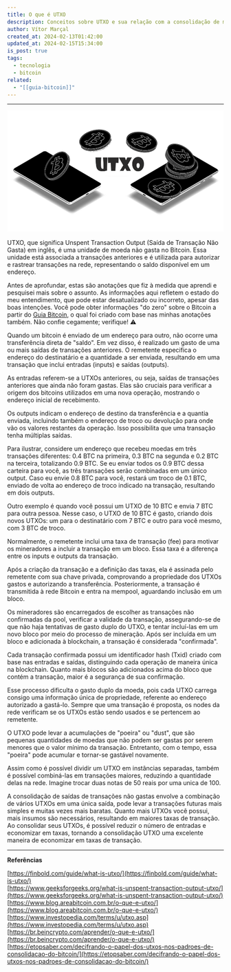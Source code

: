 ```yaml
---
title: O que é UTXO
description: Conceitos sobre UTXO e sua relação com a consolidação de moedas bitcoin
author: Vítor Marçal
created_at: 2024-02-13T01:42:00
updated_at: 2024-02-15T15:34:00
is_post: true
tags:
  - tecnologia
  - bitcoin
related:
  - "[[guia-bitcoin]]"
---
```

---
![o-que-e-utxo](img/o-que-e-utxo.png)

UTXO, que significa Unspent Transaction Output (Saída de Transação Não Gasta) em inglês, é uma unidade de moeda não gasta no Bitcoin. Essa unidade está associada a transações anteriores e é utilizada para autorizar e rastrear transações na rede, representando o saldo disponível em um endereço.

Antes de aprofundar, estas são anotações que fiz à medida que aprendi e pesquisei mais sobre o assunto. As informações aqui refletem o estado do meu entendimento, que pode estar desatualizado ou incorreto, apesar das boas intenções. Você pode obter informações "do zero" sobre o Bitcoin a partir do [Guia Bitcoin](https://www.marcal.dev/guia-bitcoin/), o qual foi criado com base nas minhas anotações também. Não confie cegamente; verifique! ⚠️

Quando um bitcoin é enviado de um endereço para outro, não ocorre uma transferência direta de "saldo". Em vez disso, é realizado um gasto de uma ou mais saídas de transações anteriores. O remetente especifica o endereço do destinatário e a quantidade a ser enviada, resultando em uma transação que inclui entradas (inputs) e saídas (outputs).

As entradas referem-se a UTXOs anteriores, ou seja, saídas de transações anteriores que ainda não foram gastas. Elas são cruciais para verificar a origem dos bitcoins utilizados em uma nova operação, mostrando o endereço inicial de recebimento.

Os outputs indicam o endereço de destino da transferência e a quantia enviada, incluindo também o endereço de troco ou devolução para onde vão os valores restantes da operação. Isso possibilita que uma transação tenha múltiplas saídas.

Para ilustrar, considere um endereço que recebeu moedas em três transações diferentes: 0.4 BTC na primeira, 0.3 BTC na segunda e 0.2 BTC na terceira, totalizando 0.9 BTC. Se eu enviar todos os 0.9 BTC dessa carteira para você, as três transações serão combinadas em um único output. Caso eu envie 0.8 BTC para você, restará um troco de 0.1 BTC, enviado de volta ao endereço de troco indicado na transação, resultando em dois outputs.

Outro exemplo é quando você possui um UTXO de 10 BTC e envia 7 BTC para outra pessoa. Nesse caso, o UTXO de 10 BTC é gasto, criando dois novos UTXOs: um para o destinatário com 7 BTC e outro para você mesmo, com 3 BTC de troco.

Normalmente, o remetente inclui uma taxa de transação (fee) para motivar os mineradores a incluir a transação em um bloco. Essa taxa é a diferença entre os inputs e outputs da transação.

Após a criação da transação e a definição das taxas, ela é assinada pelo remetente com sua chave privada, comprovando a propriedade dos UTXOs gastos e autorizando a transferência. Posteriormente, a transação é transmitida à rede Bitcoin e entra na mempool, aguardando inclusão em um bloco.

Os mineradores são encarregados de escolher as transações não confirmadas da pool, verificar a validade da transação, assegurando-se de que não haja tentativas de gasto duplo do UTXO, e tentar incluí-las em um novo bloco por meio do processo de mineração. Após ser incluída em um bloco e adicionada à blockchain, a transação é considerada "confirmada".

Cada transação confirmada possui um identificador hash (Txid) criado com base nas entradas e saídas, distinguindo cada operação de maneira única na blockchain. Quanto mais blocos são adicionados acima do bloco que contém a transação, maior é a segurança de sua confirmação.

Esse processo dificulta o gasto duplo da moeda, pois cada UTXO carrega consigo uma informação única de propriedade, referente ao endereço autorizado a gastá-lo. Sempre que uma transação é proposta, os nodes da rede verificam se os UTXOs estão sendo usados e se pertencem ao remetente.

O UTXO pode levar a acumulações de "poeira" ou "dust", que são pequenas quantidades de moedas que não podem ser gastas por serem menores que o valor mínimo da transação. Entretanto, com o tempo, essa "poeira" pode acumular e tornar-se gastável novamente.

Assim como é possível dividir um UTXO em instâncias separadas, também é possível combiná-las em transações maiores, reduzindo a quantidade delas na rede. Imagine trocar duas notas de 50 reais por uma unica de 100.

A consolidação de saídas de transações não gastas envolve a combinação de vários UTXOs em uma única saída, pode levar a transações futuras mais simples e muitas vezes mais baratas. Quanto mais UTXOs você possui, mais insumos são necessários, resultando em maiores taxas de transação. Ao consolidar seus UTXOs, é possível reduzir o número de entradas e economizar em taxas, tornando a consolidação UTXO uma excelente maneira de economizar em taxas de transação.

* * *

**Referências**

[https://finbold.com/guide/what-is-utxo/](https://finbold.com/guide/what-is-utxo/)  
[https://www.geeksforgeeks.org/what-is-unspent-transaction-output-utxo/](https://www.geeksforgeeks.org/what-is-unspent-transaction-output-utxo/)  
[https://www.blog.areabitcoin.com.br/o-que-e-utxo/](https://www.blog.areabitcoin.com.br/o-que-e-utxo/)  
[https://www.investopedia.com/terms/u/utxo.asp](https://www.investopedia.com/terms/u/utxo.asp)  
[https://br.beincrypto.com/aprender/o-que-e-utxo/](https://br.beincrypto.com/aprender/o-que-e-utxo/)  
[https://etopsaber.com/decifrando-o-papel-dos-utxos-nos-padroes-de-consolidacao-do-bitcoin/](https://etopsaber.com/decifrando-o-papel-dos-utxos-nos-padroes-de-consolidacao-do-bitcoin/)